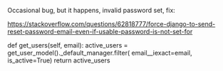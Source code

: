 

Occasional bug, but it happens, invalid password set, fix:


https://stackoverflow.com/questions/62818777/force-django-to-send-reset-password-email-even-if-usable-password-is-not-set-for

def get_users(self, email):
    active_users = get_user_model()._default_manager.filter(
        email__iexact=email, is_active=True)
    return active_users
